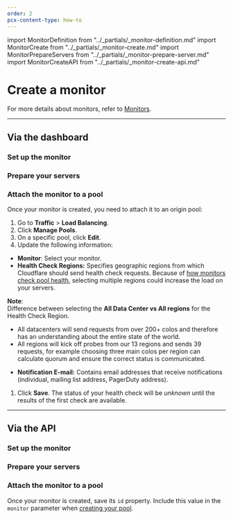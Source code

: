 ```yaml
---
order: 2
pcx-content-type: how-to
---
```


import MonitorDefinition from "../_partials/_monitor-definition.md"
import MonitorCreate from "../_partials/_monitor-create.md"
import MonitorPrepareServers from "../_partials/_monitor-prepare-server.md"
import MonitorCreateAPI from "../_partials/_monitor-create-api.md"

# Create a monitor

<MonitorDefinition/>

For more details about monitors, refer to [Monitors](/understand-basics/monitors).

---

## Via the dashboard

### Set up the monitor

<MonitorCreate/>

### Prepare your servers

<MonitorPrepareServers/>

### Attach the monitor to a pool

Once your monitor is created, you need to attach it to an origin pool:

1. Go to **Traffic** > **Load Balancing**.
1. Click **Manage Pools**.
1. On a specific pool, click **Edit**.
1. Update the following information:

  - **Monitor**: Select your monitor.
  - **Health Check Regions:** Specifies geographic regions from which Cloudflare should send health check requests. Because of [how monitors check pool health](/understand-basics/health-details#how-an-origin-becomes-unhealthy), selecting multiple regions could increase the load on your servers.
    
<Aside type="note">
    
**Note**:  
Difference between selecting the **All Data Center vs All regions** for the Health Check Region.
- All datacenters will send requests from over 200+ colos and therefore has an understanding about the entire state of the world. 
- All regions will kick off probes from our 13 regions and sends 39 requests, for example choosing three main colos per region can calculate quorum and ensure the correct status is communicated. 
    
</Aside>

   - **Notification E-mail:** Contains email addresses that receive notifications (individual, mailing list address, PagerDuty address).

1. Click **Save**. The status of your health check will be _unknown_ until the results of the first check are available.

---

## Via the API

### Set up the monitor

<MonitorCreateAPI/>

### Prepare your servers

<MonitorPrepareServers/>

### Attach the monitor to a pool

Once your monitor is created, save its `id` property. Include this value in the `monitor` parameter when [creating your pool](/how-to/create-pool#via-the-api).
